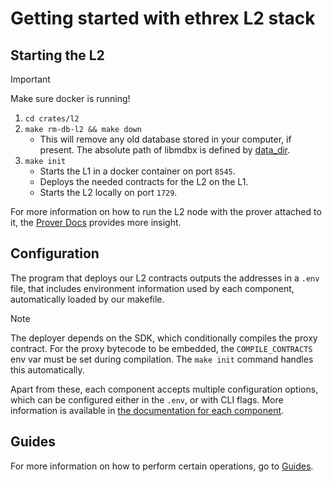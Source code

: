 # Getting started with ethrex L2 stack

## Starting the L2

> [!IMPORTANT]
> Make sure docker is running!

1. `cd crates/l2`
2. `make rm-db-l2 && make down`
   - This will remove any old database stored in your computer, if present. The absolute path of libmdbx is defined by [data_dir](https://docs.rs/dirs/latest/dirs/fn.data_dir.html).
3. `make init`
   - Starts the L1 in a docker container on port `8545`.
   - Deploys the needed contracts for the L2 on the L1.
   - Starts the L2 locally on port `1729`.

For more information on how to run the L2 node with the prover attached to it, the [Prover Docs](./prover.md) provides more insight.

## Configuration

The program that deploys our L2 contracts outputs the addresses in a `.env` file, that includes environment information used by each component, automatically loaded by our makefile.

> [!NOTE]
> The deployer depends on the SDK, which conditionally compiles the proxy contract. For the proxy bytecode to be embedded, the `COMPILE_CONTRACTS` env var must be set during compilation.
> The `make init` command handles this automatically.

Apart from these, each component accepts multiple configuration options, which can be configured either in the `.env`, or with CLI flags.
More information is available in [the documentation for each component](./components.md).

## Guides

For more information on how to perform certain operations, go to [Guides](./guides).
